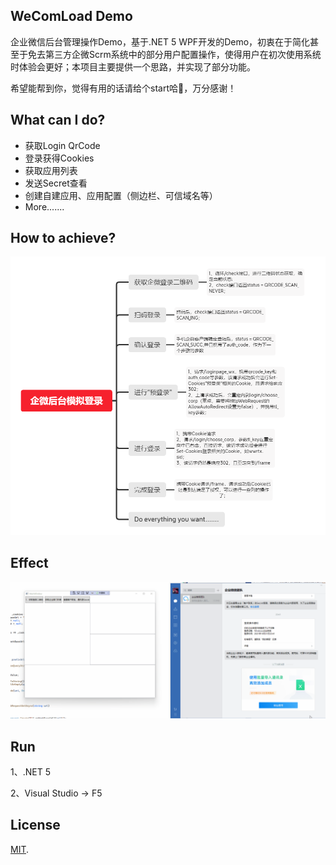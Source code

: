 ## WeComLoad Demo

企业微信后台管理操作Demo，基于.NET 5 WPF开发的Demo，初衷在于简化甚至于免去第三方企微Scrm系统中的部分用户配置操作，使得用户在初次使用系统时体验会更好；本项目主要提供一个思路，并实现了部分功能。

希望能帮到你，觉得有用的话请给个start哈🙌，万分感谢！



## What can I do?

* 获取Login QrCode
* 登录获得Cookies
* 获取应用列表
* 发送Secret查看
* 创建自建应用、应用配置（侧边栏、可信域名等）
* More.......



## How to achieve?

![mind.png](https://github.com/Memoyu/WeComLoad/raw/master/doc/mind.png)



## Effect

![Effect.gif](https://github.com/Memoyu/WeComLoad/raw/master/doc/Effect.gif)



## Run

1、.NET 5

2、Visual Studio -> F5



## License

[MIT](LICENSE).

